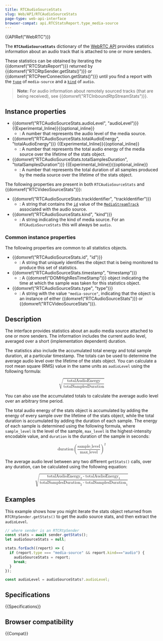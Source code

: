 ```yaml
---
title: RTCAudioSourceStats
slug: Web/API/RTCAudioSourceStats
page-type: web-api-interface
browser-compat: api.RTCStatsReport.type_media-source
---
```


{{APIRef("WebRTC")}}

The **`RTCAudioSourceStats`** dictionary of the [WebRTC API](/en-US/docs/Web/API/WebRTC_API) provides statistics information about an audio track that is attached to one or more senders.

These statistics can be obtained by iterating the {{domxref("RTCStatsReport")}} returned by {{domxref("RTCRtpSender.getStats()")}} or {{domxref("RTCPeerConnection.getStats()")}} until you find a report with the [`type`](#type) of `media-source` and a [`kind`](#kind) of `audio`.

> **Note:** For audio information about remotely sourced tracks (that are being received), see {{domxref("RTCInboundRtpStreamStats")}}.

## Instance properties

- {{domxref("RTCAudioSourceStats.audioLevel", "audioLevel")}} {{Experimental_Inline}}{{optional_inline}}
  - : A number that represents the audio level of the media source.
- {{domxref("RTCAudioSourceStats.totalAudioEnergy", "totalAudioEnergy")}} {{Experimental_Inline}}{{optional_inline}}
  - : A number that represents the total audio energy of the media source over the lifetime of the stats object.
- {{domxref("RTCAudioSourceStats.totalSamplesDuration", "totalSamplesDuration")}} {{Experimental_Inline}}{{optional_inline}}
  - : A number that represents the total duration of all samples produced by the media source over the lifetime of the stats object.

The following properties are present in both `RTCAudioSourceStats` and {{domxref("RTCVideoSourceStats")}}: <!-- RTCMediaSourceStats  -->

- {{domxref("RTCAudioSourceStats.trackIdentifier", "trackIdentifier")}}
  - : A string that contains the [`id`](/en-US/docs/Web/API/MediaStreamTrack/id) value of the [`MediaStreamTrack`](/en-US/docs/Web/API/MediaStreamTrack) associated with the audio source.
- {{domxref("RTCAudioSourceStats.kind", "kind")}}
  - : A string indicating the kind of media source. For an `RTCAudioSourceStats` this will always be `audio`.

### Common instance properties

The following properties are common to all statistics objects. <!-- RTCStats -->

- {{domxref("RTCAudioSourceStats.id", "id")}}
  - : A string that uniquely identifies the object that is being monitored to produce this set of statistics.
- {{domxref("RTCAudioSourceStats.timestamp", "timestamp")}}
  - : A {{domxref("DOMHighResTimeStamp")}} object indicating the time at which the sample was taken for this statistics object.
- {{domxref("RTCAudioSourceStats.type", "type")}}
  - : A string with the value `"media-source"`, indicating that the object is an instance of either {{domxref("RTCAudioSourceStats")}} or {{domxref("RTCVideoSourceStats")}}.

## Description

The interface provides statistics about an audio media source attached to one or more senders.
The information includes the current audio level, averaged over a short (implementation dependent) duration.

The statistics also include the accumulated total energy and total sample duration, at a particular timestamp.
The totals can be used to determine the average audio level over the lifetime of the stats object.
You can calculate a root mean square (RMS) value in the same units as `audioLevel` using the following formula:

<math display="block">
<msqrt>
  <mfrac>
    <mi>totalAudioEnergy</mi>
    <mi>totalSamplesDuration</mi>
  </mfrac>
</msqrt>
</math>

You can also use the accumulated totals to calculate the average audio level over an arbitrary time period.

The total audio energy of the stats object is accumulated by adding the energy of every sample over the lifetime of the stats object, while the total duration is accumulated by adding the duration of each sample.
The energy of each sample is determined using the following formula, where `sample_level` is the level of the sample, `max_level` is the highest-intensity encodable value, and `duration` is the duration of the sample in seconds:

<math display="block">
<mrow>
  <mi>duration</mi>
  <mo>&#x2062;</mo>
  <msup>
    <mrow>
      <mo>(</mo>
      <mfrac>
        <mi>sample_level</mi>
        <mi>max_level</mi>
      </mfrac>
      <mo>)</mo>
    </mrow>
    <mn>2</mn>
  </msup>
</mrow>
</math>

The average audio level between any two different `getStats()` calls, over any duration, can be calculated using the following equation:

<math display="block">
<msqrt>
  <mfrac>
    <mrow>
      <msub>
        <mi>totalAudioEnergy</mi>
        <mn>2</mn>
      </msub>
      <mo>-</mo>
      <msub>
        <mi>totalAudioEnergy</mi>
        <mn>1</mn>
      </msub>
    </mrow>
    <mrow>
      <msub>
        <mi>totalSamplesDuration</mi>
        <mn>2</mn>
      </msub>
      <mo>-</mo>
      <msub>
        <mi>totalSamplesDuration</mi>
        <mn>1</mn>
      </msub>
    </mrow>
  </mfrac>
</msqrt>
</math>

## Examples

This example shows how you might iterate the stats object returned from `RTCRtpSender.getStats()` to get the audio source stats, and then extract the `audioLevel`.

```js
// where sender is an RTCRtpSender
const stats = await sender.getStats();
let audioSourceStats = null;

stats.forEach((report) => {
  if (report.type === "media-source" && report.kind==="audio") {
    audioSourceStats = report;
    break;
  }
});

const audioLevel = audioSourceStats?.audioLevel;
```

## Specifications

{{Specifications}}

## Browser compatibility

{{Compat}}
